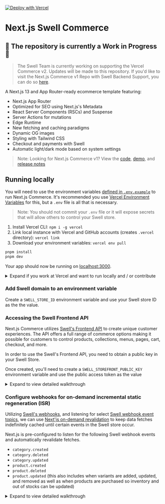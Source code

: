 [![Deploy with Vercel](https://vercel.com/button)](https://vercel.com/new/clone?repository-url=https%3A%2F%2Fgithub.com%2Fvercel%2Fcommerce&project-name=commerce&repo-name=commerce&demo-title=Next.js%20Commerce&demo-url=https%3A%2F%2Fdemo.vercel.store&demo-image=https%3A%2F%2Fbigcommerce-demo-asset-ksvtgfvnd.vercel.app%2Fbigcommerce.png&env=SWELL_STOREFRONT_PUBLIC_KEY,SWELL_STORE_ID,SWELL_REVALIDATION_SECRET,SITE_NAME,TWITTER_CREATOR,TWITTER_SITE)

# Next.js Swell Commerce

## 🔴 The repository is currently a **Work in Progress** 🔴

> The Swell Team is currently working on supporting the Vercel Commerce v2. Updates will be made to this repository. If you'd like to visit the Next.js Commerce v1 Repo with Swell Backend Support, you can do so [here](https://github.com/swellstores/nextjs-commerce).

A Next.js 13 and App Router-ready ecommerce template featuring:

- Next.js App Router
- Optimized for SEO using Next.js's Metadata
- React Server Components (RSCs) and Suspense
- Server Actions for mutations
- Edge Runtime
- New fetching and caching paradigms
- Dynamic OG images
- Styling with Tailwind CSS
- Checkout and payments with Swell
- Automatic light/dark mode based on system settings

> Note: Looking for Next.js Commerce v1? View the [code](https://github.com/vercel/commerce/tree/v1), [demo](https://commerce-v1.vercel.store), and [release notes](https://github.com/vercel/commerce/releases/tag/v1)


## Running locally

You will need to use the environment variables [defined in `.env.example`](.env.example) to run Next.js Commerce. It's recommended you use [Vercel Environment Variables](https://vercel.com/docs/concepts/projects/environment-variables) for this, but a `.env` file is all that is necessary.

> Note: You should not commit your `.env` file or it will expose secrets that will allow others to control your Swell store.

1. Install Vercel CLI: `npm i -g vercel`
2. Link local instance with Vercel and GitHub accounts (creates `.vercel` directory): `vercel link`
3. Download your environment variables: `vercel env pull`

```bash
pnpm install
pnpm dev
```

Your app should now be running on [localhost:3000](http://localhost:3000/).

<details>
  <summary>Expand if you work at Vercel and want to run locally and / or contribute</summary>

1. Run `vc link`.
1. Select the `Vercel Solutions` scope.
1. Connect to the existing `commerce-swell` project.
1. Run `vc env pull` to get environment variables.
1. Run `pmpm dev` to ensure everything is working correctly.
</details>

### Add Swell domain to an environment variable

Create a `SWELL_STORE_ID` environment variable and use your Swell store ID as the the value.

### Accessing the Swell Frontend API

Next.js Commerce utilizes [Swell's Frontend API](https://developers.swell.is/frontend-api/introduction) to create unique customer experiences. The API offers a full range of commerce options making it possible for customers to control products, collections, menus, pages, cart, checkout, and more.

In order to use the Swell's Frontend API, you need to obtain a public key in your Swell Store.

Once created, you'll need to create a `SWELL_STOREFRONT_PUBLIC_KEY` environment variable and use the public access token as the value

<details>
  <summary>Expand to view detailed walkthrough</summary>

1. Navigate to `https://SWELL_STORE_ID.swell.store/admin/settings/api`.
1. Click the `Add public key` button.
   ![Swell add public key](https://github.com/swellstores/verswell-commerce/assets/9212793/aaf595b5-bb94-490c-8d85-8edfc68f9d69)
1. Add a decription to your public key and press the `Create Key` button
![swell-internal-next-marketplace swell store_admin_settings_api (1)](https://github.com/swellstores/verswell-commerce/assets/9212793/4b825477-c8e3-410e-abab-f4650b70b5cb)
1. Copy the public key and assign it to the `SWELL_STOREFRONT_PUBLIC_KEY` environment variable
</details>


### Configure webhooks for on-demand incremental static regeneration (ISR)

Utilizing [Swell's webhooks](https://developers.swell.is/backend-api/webhooks/the-webhook-model), and listening for select [Swell webhook event topics](https://developers.swell.is/backend-api/events/event-types), we can use [Next'js on-demand revalidation](https://nextjs.org/docs/app/building-your-application/data-fetching/revalidating#using-on-demand-revalidation) to keep data fetches indefinitely cached until certain events in the Swell store occur.

Next.js is pre-configured to listen for the following Swell webhook events and automatically revalidate fetches.
- `category.created`
- `category.deleted`
- `category.updated`
- `product.created`
- `product.deleted`
- `product.updated`
 (this also includes when variants are added, updated, and removed as well as when products are purchased so inventory and out of stocks can be updated)

<details>
  <summary>Expand to view detailed walkthrough</summary>

#### Setup secret for secure revalidation

1. Create your own secret or [generate a random UUID](https://www.uuidgenerator.net/guid).
1. Create a [Vercel Environment Variable](https://vercel.com/docs/concepts/projects/environment-variables) named `SWELL_REVALIDATION_SECRET` and use the value from above.

#### Configure Swell webhooks


1. Navigate to `https://SWELL_STORE_ID.swell.store/admin/settings/webhooks`.
1. Add webhooks for all six event topics listed above. You can add more sets for other preview urls, environments, or local development. Append `?secret=[SECRET]` to each url, where `[SECRET]` is the secret you created above.
   ![Swell store webhooks](https://github.com/swellstores/verswell-commerce/assets/9212793/dca90e1c-1802-4d96-925e-582b427e2d5d)
   ![Swell store add webhook](https://github.com/swellstores/verswell-commerce/assets/9212793/25178bf9-ad68-447e-9f3f-eb613005653e)
   ![swell-internal-next-marketplace swell store_admin_settings_api (7)](https://github.com/swellstores/verswell-commerce/assets/9212793/a8565675-3cff-4b61-9881-f243ec5e5746)


#### Testing webhooks during local development

The easiest way to test webhooks while developing locally is to use [ngrok](https://ngrok.com).

1. [Install and configure ngrok](https://ngrok.com/download) (you will need to create an account).
1. Run your app locally, `npm run dev`.
1. In a separate terminal session, run `ngrok http 3000`.
1. Use the url generated by ngrok and add or update your webhook urls in Swell.
1. You can now make changes to your store and your local app should receive updates. You can also use the `Send test notification` button to trigger a generic webhook test.

</details>
